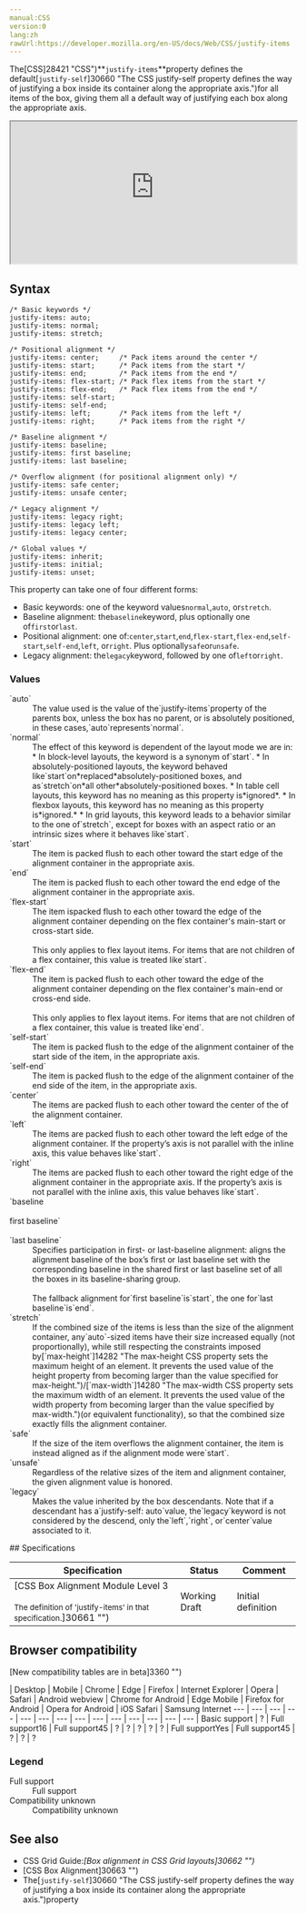 ```yaml
---
manual:CSS
version:0
lang:zh
rawUrl:https://developer.mozilla.org/en-US/docs/Web/CSS/justify-items
---
```






The[CSS]28421 "CSS")**`justify-items`**property defines the default[`justify-self`]30660 "The CSS justify-self property defines the way of justifying a box inside its container along the appropriate axis.")for all items of the box, giving them all a default way of justifying each box along the appropriate axis.

<iframe src='https://interactive-examples.mdn.mozilla.net/pages/css/justify-items.html' width='100%' height='250'></iframe>

## Syntax<a name="Syntax"></a>

```
/* Basic keywords */
justify-items: auto;
justify-items: normal;
justify-items: stretch;

/* Positional alignment */
justify-items: center;     /* Pack items around the center */
justify-items: start;      /* Pack items from the start */
justify-items: end;        /* Pack items from the end */
justify-items: flex-start; /* Pack flex items from the start */
justify-items: flex-end;   /* Pack flex items from the end */
justify-items: self-start;
justify-items: self-end;
justify-items: left;       /* Pack items from the left */
justify-items: right;      /* Pack items from the right */

/* Baseline alignment */
justify-items: baseline;
justify-items: first baseline;
justify-items: last baseline;

/* Overflow alignment (for positional alignment only) */
justify-items: safe center;
justify-items: unsafe center;

/* Legacy alignment */
justify-items: legacy right;
justify-items: legacy left;
justify-items: legacy center;

/* Global values */
justify-items: inherit;
justify-items: initial;
justify-items: unset;
```


This property can take one of four different forms:


* Basic keywords: one of the keyword values`normal`,`auto`, or`stretch`.
* Baseline alignment: the`baseline`keyword, plus optionally one of`first`or`last`.
* Positional alignment: one of:`center`,`start`,`end`,`flex-start`,`flex-end`,`self-start`,`self-end`,`left`, or`right`. Plus optionally`safe`or`unsafe`.
* Legacy alignment: the`legacy`keyword, followed by one of`left`or`right`.

### Values<a name="Values"></a>
<dl><dt id=''>`auto`</dt><dd>The value used is the value of the`justify-items`property of the parents box, unless the box has no parent, or is absolutely positioned, in these cases,`auto`represents`normal`.</dd><dt id=''>`normal`</dt><dd>The effect of this keyword is dependent of the layout mode we are in:
* In block-level layouts, the keyword is a synonym of`start`.
* In absolutely-positioned layouts, the keyword behaved like`start`on*replaced*absolutely-positioned boxes, and as`stretch`on*all other*absolutely-positioned boxes.
* In table cell layouts, this keyword has no meaning as this property is*ignored*.
* In flexbox layouts, this keyword has no meaning as this property is*ignored.*
* In grid layouts, this keyword leads to a behavior similar to the one of`stretch`, except for boxes with an aspect ratio or an intrinsic sizes where it behaves like`start`.
</dd><dt id=''>`start`</dt><dd>The item is packed flush to each other toward the start edge of the alignment container in the appropriate axis.</dd><dt id=''>`end`</dt><dd>The item is packed flush to each other toward the end edge of the alignment container in the appropriate axis.</dd><dt id=''>`flex-start`</dt><dd>The item ispacked flush to each other toward the edge of the alignment container depending on the flex container&#39;s main-start or cross-start side.<br></br>This only applies to flex layout items. For items that are not children of a flex container, this value is treated like`start`.</dd><dt id=''>`flex-end`</dt><dd>The item is packed flush to each other toward the edge of the alignment container depending on the flex container&#39;s main-end or cross-end side.<br></br>This only applies to flex layout items. For items that are not children of a flex container, this value is treated like`end`.</dd><dt id=''>`self-start`</dt><dd>The item is packed flush to the edge of the alignment container of the start side of the item, in the appropriate axis.</dd><dt id=''>`self-end`</dt><dd>The item is packed flush to the edge of the alignment container of the end side of the item, in the appropriate axis.</dd><dt id=''>`center`</dt><dd>The items are packed flush to each other toward the center of the of the alignment container.</dd><dt id=''>`left`</dt><dd>The items are packed flush to each other toward the left edge of the alignment container. If the property’s axis is not parallel with the inline axis, this value behaves like`start`.</dd><dt id=''>`right`</dt><dd>The items are packed flush to each other toward the right edge of the alignment container in the appropriate axis. If the property’s axis is not parallel with the inline axis, this value behaves like`start`.</dd><dt id=''>`baseline<br></br>first baseline`<br></br>`last baseline`</dt><dd>Specifies participation in first- or last-baseline alignment: aligns the alignment baseline of the box’s first or last baseline set with the corresponding baseline in the shared first or last baseline set of all the boxes in its baseline-sharing group.<br></br>The fallback alignment for`first baseline`is`start`, the one for`last baseline`is`end`.</dd><dt id=''>`stretch`</dt><dd>If the combined size of the items is less than the size of the alignment container, any`auto`-sized items have their size increased equally (not proportionally), while still respecting the constraints imposed by[`max-height`]14282 "The max-height CSS property sets the maximum height of an element. It prevents the used value of the height property from becoming larger than the value specified for max-height.")/[`max-width`]14280 "The max-width CSS property sets the maximum width of an element. It prevents the used value of the width property from becoming larger than the value specified by max-width.")(or equivalent functionality), so that the combined size exactly fills the alignment container.</dd><dt id=''>`safe`</dt><dd>If the size of the item overflows the alignment container, the item is instead aligned as if the alignment mode were`start`.</dd><dt id=''>`unsafe`</dt><dd>Regardless of the relative sizes of the item and alignment container, the given alignment value is honored.</dd><dt id=''>`legacy`</dt><dd>Makes the value inherited by the box descendants. Note that if a descendant has a`justify-self: auto`value, the`legacy`keyword is not considered by the descend, only the`left`,`right`, or`center`value associated to it.</dd></dl>
## Specifications<a name="Specifications"></a>

Specification | Status | Comment 
 ---  |  ---  |  ---  | 
[CSS Box Alignment Module Level 3<br></br><small>The definition of &#39;justify-items&#39; in that specification.</small>]30661 "") | Working Draft | Initial definition 


## Browser compatibility<a name="Browser_compatibility"></a>
[New compatibility tables are in beta<i></i>]3360 "")

 | <abbr>Desktop<i></i></abbr> | <abbr>Mobile<i></i></abbr> 
 | <abbr>Chrome<i></i></abbr> | <abbr>Edge<i></i></abbr> | <abbr>Firefox<i></i></abbr> | <abbr>Internet Explorer<i></i></abbr> | <abbr>Opera<i></i></abbr> | <abbr>Safari<i></i></abbr> | <abbr>Android webview<i></i></abbr> | <abbr>Chrome for Android<i></i></abbr> | <abbr>Edge Mobile<i></i></abbr> | <abbr>Firefox for Android<i></i></abbr> | <abbr>Opera for Android<i></i></abbr> | <abbr>iOS Safari<i></i></abbr> | <abbr>Samsung Internet<i></i></abbr> 
 ---  |  ---  |  ---  |  ---  |  ---  |  ---  |  ---  |  ---  |  ---  |  ---  |  ---  |  ---  |  ---  |  ---  | 
Basic support | <abbr>?</abbr> | <abbr>Full support</abbr>16 | <abbr>Full support</abbr>45 | <abbr>?</abbr> | <abbr>?</abbr> | <abbr>?</abbr> | <abbr>?</abbr> | <abbr>?</abbr> | <abbr>Full support</abbr>Yes | <abbr>Full support</abbr>45 | <abbr>?</abbr> | <abbr>?</abbr> | <abbr>?</abbr> 


### Legend<a name="Legend"></a>
<dl><dt id=''><abbr>Full support</abbr></dt><dd>Full support</dd><dt id=''><abbr>Compatibility unknown</abbr></dt><dd>Compatibility unknown</dd></dl>


## See also<a name="See_also"></a>

* CSS Grid Guide:*[Box alignment in CSS Grid layouts]30662 "")*
* [CSS Box Alignment]30663 "")
* The[`justify-self`]30660 "The CSS justify-self property defines the way of justifying a box inside its container along the appropriate axis.")property



